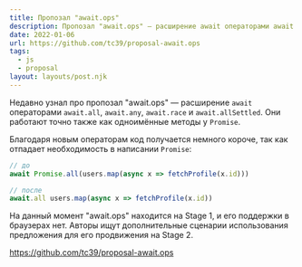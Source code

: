 ```yaml
---
title: Пропозал "await.ops"
description: Пропозал "await.ops" — расширение await операторами await.all, await.any, await.race и await.allSettled
date: 2022-01-06
url: https://github.com/tc39/proposal-await.ops
tags:
  - js 
  - proposal
layout: layouts/post.njk
---
```

Недавно узнал про пропозал "await.ops" — расширение `await` операторами `await.all`, `await.any`, `await.race` и `await.allSettled`. Они работают точно также как одноимённые методы у `Promise`.

Благодаря новым операторам код получается немного короче, так как отпадает необходимость в написании `Promise`:

```js
// до
await Promise.all(users.map(async x => fetchProfile(x.id)))

// после
await.all users.map(async x => fetchProfile(x.id))
``` 

На данный момент "await.ops" находится на Stage 1, и его поддержки в браузерах нет. Авторы ищут дополнительные сценарии использования предложения для его продвижения на Stage 2.

https://github.com/tc39/proposal-await.ops
